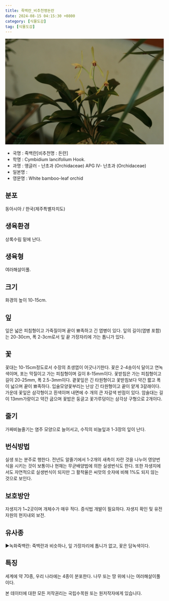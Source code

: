 ```yaml
---
title: 죽백란_비추천명돈란
date: 2024-08-15 04:15:30 +0800
category: [식물도감]
tag: [식물도감]
---
```




![죽백란[비추천명 : 돈란]](/assets/img/fileUpload/plants/basic/Orchidaceae/Cymbidium/811/811_1_th2.jpg)
- 국명 : 죽백란[비추천명 : 돈란]
- 학명 : Cymbidium lancifolium Hook.
- 과명 : 앵글러 - 난초과 (Orchidaceae) APG Ⅳ- 난초과 (Orchidaceae)
- 일본명 : 
- 영문명 : White bamboo-leaf orchid


## 분포
동아시아 / 한국(제주특별자치도) 
## 생육환경
상록수림 밑에 난다.
## 생육형
여러해살이풀.
## 크기
화경의 높이 10-15cm.
## 잎
잎은 넓은 피침형이고 가죽질이며 끝이 뾰족하고 긴 엽병이 있다. 잎의 길이(엽병 포함)는  20-30cm, 폭 2-3cm로서 잎 끝 가장자리에 가는 톱니가 있다.
## 꽃
꽃대는 10-15cm정도로서 수장의 초생엽이 어긋나기한다. 꽃은 2-4송이식 달이고 연녹색이며, 포는 막질이고 가는 피침형이며 길이 8-15mm이다. 꽃받침은 가는 피침형이고 길이 20-25mm, 폭 2.5-3mm이다. 곁꽃잎은 긴 타원형이고 꽃받침보다 약간 짧고 폭이 넓으며 끝이 뾰족하다. 입술모양꽃부리는 난상 긴 타원형이고 끝이 얕게 3갈래이다. 가운데 꽃잎은 삼각형이고 흰색이며 내면에 수 개의 큰 자갈색 반점이 있다. 암술대는 길이 13mm가량이고 약간 굽으며 꽃밥은 둥글고 꽃가루덩이는 삼각상 구형으로 2개이다.
## 줄기
가짜비늘줄기는 염주 모양으로 늘어서고, 수직의 비늘잎과 1-3장의 잎이 난다.
## 번식방법
실생 또는 분주로 행한다. 전년도 알줄기에서 1-2개의 새촉이 자란 것을 나누어 영양번식을 시키는 것이 보통이나 현재는 무균배양법에 의한 실생번식도 한다. 또한 자생지에서도 자연적으로 실생번식이 되지만 그 활착율은 씨앗의 숫자에 비해 1%도 되지 않는 것으로 보인다.
## 보호방안
자생지가 1~2곳이며 개체수가 매우 적다. 증식법 개발이 필요하다. 자생지 확인 및 유전자원의 현지내외 보전.
## 유사종
▶녹화죽백란: 죽백란과 비슷하나, 잎 가장자리에 톱니가 없고, 꽃은 담녹색이다.
## 특징
세계에 약 70종, 우리 나라에는 4종이 분포한다. 나무 또는 땅 위에 나는 여러해살이풀이다.






본 데이터에 대한 모든 저작권리는 국립수목원 또는 원저작자에게 있습니다.
